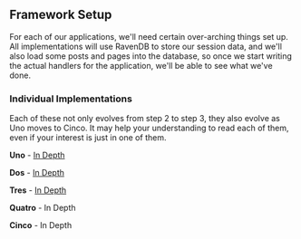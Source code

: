 ## Framework Setup

For each of our applications, we'll need certain over-arching things set up. All implementations will use RavenDB to store our session data, and we'll also load some posts and pages into the database, so once we start writing the actual handlers for the application, we'll be able to see what we've done.

### Individual Implementations

Each of these not only evolves from step 2 to step 3, they also evolve as Uno moves to Cinco. It may help your understanding to read each of them, even if your interest is just in one of them.

**Uno** - [In Depth](uno.html)

**Dos** - [In Depth](dos.html)

**Tres** - [In Depth](tres.html)

**Quatro** - In Depth

**Cinco** - In Depth
